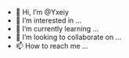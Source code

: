 - 👋 Hi, I’m @Yxeiy
- 👀 I’m interested in ...
- 🌱 I’m currently learning ...
- 💞️ I’m looking to collaborate on ...
- 📫 How to reach me ...

<!---
Yxeiy/Yxeiy is a ✨ special ✨ repository because its `README.md` (this file) appears on your GitHub profile.
You can click the Preview link to take a look at your changes.
--->
